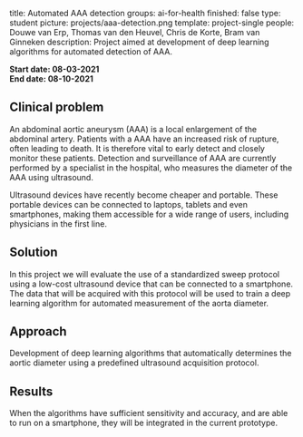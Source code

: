 title: Automated AAA detection
groups: ai-for-health 
finished: false
type: student
picture: projects/aaa-detection.png
template: project-single
people: Douwe van Erp, Thomas van den Heuvel, Chris de Korte, Bram van Ginneken
description: Project aimed at development of deep learning algorithms for automated detection of AAA.

**Start date: 08-03-2021** <br>
**End date: 08-10-2021**

## Clinical problem
An abdominal aortic aneurysm (AAA) is a local enlargement of the abdominal artery. Patients with a AAA have an increased risk of rupture, often leading to death. It is therefore vital to early detect and closely monitor these patients. Detection and surveillance of AAA are currently performed by a specialist in the hospital, who measures the diameter of the AAA using ultrasound. 

Ultrasound devices have recently become cheaper and portable. These portable devices can be connected to laptops, tablets and even smartphones, making them accessible for a wide range of users, including physicians in the first line. 

## Solution
In this project we will evaluate the use of a standardized sweep protocol using a low-cost ultrasound device that can be connected to a smartphone. The data that will be acquired with this protocol will be used to train a deep learning algorithm for automated measurement of the aorta diameter.

## Approach
Development of deep learning algorithms that automatically determines the aortic diameter using a predefined ultrasound acquisition protocol.

## Results
When the algorithms have sufficient sensitivity and accuracy, and are able to run on a smartphone, they will be integrated in the current prototype.
